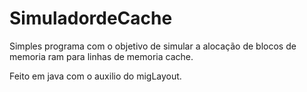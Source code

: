 SimuladordeCache
================

Simples programa com o objetivo de simular a alocação de blocos de memoria ram para linhas de memoria cache.

Feito em java com o auxilio do migLayout.
